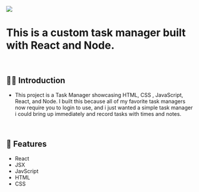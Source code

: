![](https://wpwebdevelopment.com/wp-content/uploads/2022/01/cabc-result.jpg)

# This is a custom task manager built with React and Node.

<br>

## 🙋‍♂️ Introduction

- This project is a Task Manager showcasing HTML, CSS , JavaScript, React, and Node. I built this because all of my favorite task managers now require you to login to use, and i just wanted a simple task manager i could bring up immediately and record tasks with times and notes.

<br>

## 📜 Features

- React
- JSX
- JavScript
- HTML
- CSS
  <br>
